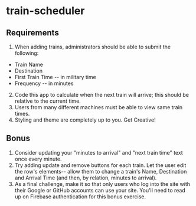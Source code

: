 # train-scheduler
## Requirements
1. When adding trains, administrators should be able to submit the following:
  * Train Name
  * Destination 
  * First Train Time -- in military time
  * Frequency -- in minutes
2. Code this app to calculate when the next train will arrive; this should be relative to the current time.
3. Users from many different machines must be able to view same train times.
4. Styling and theme are completely up to you. Get Creative!

## Bonus
1. Consider updating your "minutes to arrival" and "next train time" text once every minute.
2. Try adding update and remove buttons for each train. Let the user edit the row's elements-- allow them to change a train's Name, Destination and Arrival Time (and then, by relation, minutes to arrival).
3. As a final challenge, make it so that only users who log into the site with their Google or GitHub accounts can use your site. You'll need to read up on Firebase authentication for this bonus exercise.
